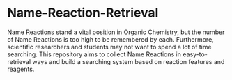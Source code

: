 # Name-Reaction-Retrieval
Name Reactions stand a vital position in Organic Chemistry, but the number of Name Reactions is too high to be remembered by each. Furthermore, scientific researchers and students may not want to spend a lot of time searching. This repository aims to collect Name Reactions in easy-to-retrieval ways and build a searching system based on reaction features and reagents.
